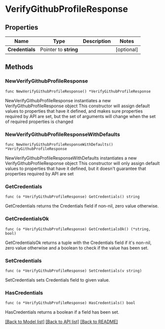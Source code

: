# VerifyGithubProfileResponse

## Properties

Name | Type | Description | Notes
------------ | ------------- | ------------- | -------------
**Credentials** | Pointer to **string** |  | [optional] 

## Methods

### NewVerifyGithubProfileResponse

`func NewVerifyGithubProfileResponse() *VerifyGithubProfileResponse`

NewVerifyGithubProfileResponse instantiates a new VerifyGithubProfileResponse object
This constructor will assign default values to properties that have it defined,
and makes sure properties required by API are set, but the set of arguments
will change when the set of required properties is changed

### NewVerifyGithubProfileResponseWithDefaults

`func NewVerifyGithubProfileResponseWithDefaults() *VerifyGithubProfileResponse`

NewVerifyGithubProfileResponseWithDefaults instantiates a new VerifyGithubProfileResponse object
This constructor will only assign default values to properties that have it defined,
but it doesn't guarantee that properties required by API are set

### GetCredentials

`func (o *VerifyGithubProfileResponse) GetCredentials() string`

GetCredentials returns the Credentials field if non-nil, zero value otherwise.

### GetCredentialsOk

`func (o *VerifyGithubProfileResponse) GetCredentialsOk() (*string, bool)`

GetCredentialsOk returns a tuple with the Credentials field if it's non-nil, zero value otherwise
and a boolean to check if the value has been set.

### SetCredentials

`func (o *VerifyGithubProfileResponse) SetCredentials(v string)`

SetCredentials sets Credentials field to given value.

### HasCredentials

`func (o *VerifyGithubProfileResponse) HasCredentials() bool`

HasCredentials returns a boolean if a field has been set.


[[Back to Model list]](../README.md#documentation-for-models) [[Back to API list]](../README.md#documentation-for-api-endpoints) [[Back to README]](../README.md)


